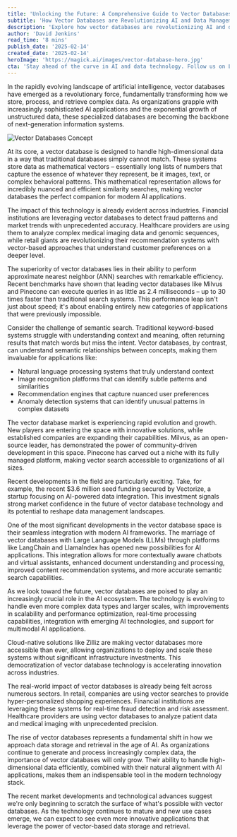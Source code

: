 ```yaml
---
title: 'Unlocking the Future: A Comprehensive Guide to Vector Databases Transforming AI and Data Search'
subtitle: 'How Vector Databases are Revolutionizing AI and Data Management'
description: 'Explore how vector databases are revolutionizing AI and data management, enabling faster and more accurate similarity searches, and impacting industries like finance, healthcare, and retail. Discover the future potential of vector databases in integrating with AI frameworks and their role in next-generation information systems.'
author: 'David Jenkins'
read_time: '8 mins'
publish_date: '2025-02-14'
created_date: '2025-02-14'
heroImage: 'https://magick.ai/images/vector-database-hero.jpg'
cta: 'Stay ahead of the curve in AI and data technology. Follow us on LinkedIn for regular insights into groundbreaking developments in vector databases and artificial intelligence.'
---
```


In the rapidly evolving landscape of artificial intelligence, vector databases have emerged as a revolutionary force, fundamentally transforming how we store, process, and retrieve complex data. As organizations grapple with increasingly sophisticated AI applications and the exponential growth of unstructured data, these specialized databases are becoming the backbone of next-generation information systems.

![Vector Databases Concept](https://i.magick.ai/PIXE/1739531949867_magick_img.webp)

At its core, a vector database is designed to handle high-dimensional data in a way that traditional databases simply cannot match. These systems store data as mathematical vectors – essentially long lists of numbers that capture the essence of whatever they represent, be it images, text, or complex behavioral patterns. This mathematical representation allows for incredibly nuanced and efficient similarity searches, making vector databases the perfect companion for modern AI applications.

The impact of this technology is already evident across industries. Financial institutions are leveraging vector databases to detect fraud patterns and market trends with unprecedented accuracy. Healthcare providers are using them to analyze complex medical imaging data and genomic sequences, while retail giants are revolutionizing their recommendation systems with vector-based approaches that understand customer preferences on a deeper level.

The superiority of vector databases lies in their ability to perform approximate nearest neighbor (ANN) searches with remarkable efficiency. Recent benchmarks have shown that leading vector databases like Milvus and Pinecone can execute queries in as little as 2.4 milliseconds – up to 30 times faster than traditional search systems. This performance leap isn't just about speed; it's about enabling entirely new categories of applications that were previously impossible.

Consider the challenge of semantic search. Traditional keyword-based systems struggle with understanding context and meaning, often returning results that match words but miss the intent. Vector databases, by contrast, can understand semantic relationships between concepts, making them invaluable for applications like:

- Natural language processing systems that truly understand context
- Image recognition platforms that can identify subtle patterns and similarities
- Recommendation engines that capture nuanced user preferences
- Anomaly detection systems that can identify unusual patterns in complex datasets

The vector database market is experiencing rapid evolution and growth. New players are entering the space with innovative solutions, while established companies are expanding their capabilities. Milvus, as an open-source leader, has demonstrated the power of community-driven development in this space. Pinecone has carved out a niche with its fully managed platform, making vector search accessible to organizations of all sizes.

Recent developments in the field are particularly exciting. Take, for example, the recent $3.6 million seed funding secured by Vectorize, a startup focusing on AI-powered data integration. This investment signals strong market confidence in the future of vector database technology and its potential to reshape data management landscapes.

One of the most significant developments in the vector database space is their seamless integration with modern AI frameworks. The marriage of vector databases with Large Language Models (LLMs) through platforms like LangChain and LlamaIndex has opened new possibilities for AI applications. This integration allows for more contextually aware chatbots and virtual assistants, enhanced document understanding and processing, improved content recommendation systems, and more accurate semantic search capabilities.

As we look toward the future, vector databases are poised to play an increasingly crucial role in the AI ecosystem. The technology is evolving to handle even more complex data types and larger scales, with improvements in scalability and performance optimization, real-time processing capabilities, integration with emerging AI technologies, and support for multimodal AI applications.

Cloud-native solutions like Zilliz are making vector databases more accessible than ever, allowing organizations to deploy and scale these systems without significant infrastructure investments. This democratization of vector database technology is accelerating innovation across industries.

The real-world impact of vector databases is already being felt across numerous sectors. In retail, companies are using vector searches to provide hyper-personalized shopping experiences. Financial institutions are leveraging these systems for real-time fraud detection and risk assessment. Healthcare providers are using vector databases to analyze patient data and medical imaging with unprecedented precision.

The rise of vector databases represents a fundamental shift in how we approach data storage and retrieval in the age of AI. As organizations continue to generate and process increasingly complex data, the importance of vector databases will only grow. Their ability to handle high-dimensional data efficiently, combined with their natural alignment with AI applications, makes them an indispensable tool in the modern technology stack.

The recent market developments and technological advances suggest we're only beginning to scratch the surface of what's possible with vector databases. As the technology continues to mature and new use cases emerge, we can expect to see even more innovative applications that leverage the power of vector-based data storage and retrieval.